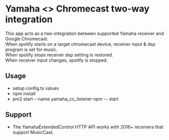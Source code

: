 # Yamaha <> Chromecast two-way integration

This app acts as a two-integration between supported Yamaha receiver and Google Chromecast.  
When spotify starts on a target chromecast device, receiver input & dsp program is set for music.  
When spotify stops receiver dsp setting is restored.  
When receiver input changes, spotify is stopped.  

## Usage
- setup config.ts values
- npm install
- pm2 start --name yamaha_cc_listener npm -- start

## Support
- The YamahaExtendedControl HTTP API works with 2016+ receivers that support MusicCast.